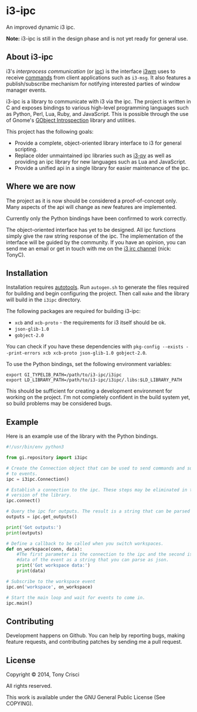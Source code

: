 # i3-ipc

An improved dynamic i3 ipc.

**Note:** i3-ipc is still in the design phase and is not yet ready for general use.

## About i3-ipc

i3's *interprocess communication* (or [ipc](http://i3wm.org/docs/ipc.html)) is the interface [i3wm](http://i3wm.org) uses to receive [commands](http://i3wm.org/docs/userguide.html#_list_of_commands) from client applications such as `i3-msg`. It also features a publish/subscribe mechanism for notifying interested parties of window manager events.

i3-ipc is a library to communicate with i3 via the ipc. The project is written in C and exposes bindings to various high-level programming languages such as Python, Perl, Lua, Ruby, and JavaScript. This is possible through the use of Gnome's [GObject Introspection](https://wiki.gnome.org/action/show/Projects/GObjectIntrospection?action=show&redirect=GObjectIntrospection) library and utilities.

This project has the following goals:

* Provide a complete, object-oriented library interface to i3 for general scripting.
* Replace older unmaintained ipc libraries such as [i3-py](https://github.com/ziberna/i3-py) as well as providing an ipc library for new languages such as Lua and JavaScript.
* Provide a unified api in a single library for easier maintenance of the ipc.

## Where we are now

The project as it is now should be considered a proof-of-concept only. Many aspects of the api will change as new features are implemented.

Currently only the Python bindings have been confirmed to work correctly.

The object-oriented interface has yet to be designed. All ipc functions simply give the raw string response of the ipc. The implementation of the interface will be guided by the community. If you have an opinion, you can send me an email or get in touch with me on the [i3 irc channel](irc://irc.twice-irc.de/i3) (nick: TonyC).

## Installation

Installation requires [autotools](https://en.wikipedia.org/wiki/GNU_build_system). Run `autogen.sh` to generate the files required for building and begin configuring the project. Then call `make` and the library will build in the `i3ipc` directory.

The following packages are required for building i3-ipc:

* `xcb` and `xcb-proto` - the requirements for i3 itself should be ok.
* `json-glib-1.0`
* `gobject-2.0`

You can check if you have these dependencies with `pkg-config --exists --print-errors xcb xcb-proto json-glib-1.0 gobject-2.0`.

To use the Python bindings, set the following environment variables:

    export GI_TYPELIB_PATH=/path/to/i3-ipc/i3ipc
    export LD_LIBRARY_PATH=/path/to/i3-ipc/i3ipc/.libs:$LD_LIBRARY_PATH

This should be sufficient for creating a development environment for working on the project. I'm not completely confident in the build system yet, so build problems may be considered bugs.

## Example

Here is an example use of the library with the Python bindings.

```python
#!/usr/bin/env python3

from gi.repository import i3ipc

# Create the Connection object that can be used to send commands and subscribe
# to events.
ipc = i3ipc.Connection()

# Establish a connection to the ipc. These steps may be eliminated in the final
# version of the library.
ipc.connect()

# Query the ipc for outputs. The result is a string that can be parsed as json.
outputs = ipc.get_outputs()

print('Got outputs:')
print(outputs)

# Define a callback to be called when you switch workspaces.
def on_workspace(conn, data):
    #The first parameter is the connection to the ipc and the second is the
    #data of the event as a string that you can parse as json.
    print('Got workspace data:')
    print(data)

# Subscribe to the workspace event
ipc.on('workspace', on_workspace)

# Start the main loop and wait for events to come in.
ipc.main()
```

## Contributing

Development happens on Github. You can help by reporting bugs, making feature requests, and contributing patches by sending me a pull request.

## License

Copyright © 2014, Tony Crisci

All rights reserved.

This work is available under the GNU General Public License (See COPYING).
